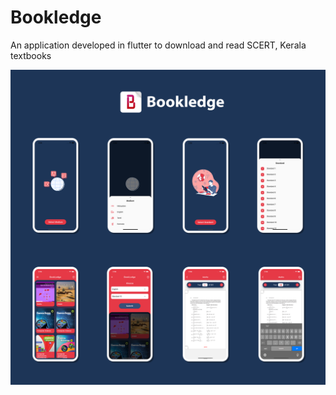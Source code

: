# Bookledge
An application developed in flutter to download and read SCERT, Kerala textbooks


<img src="image_resources/bl_presentation.png">
